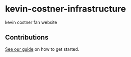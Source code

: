 # kevin-costner-infrastructure

kevin costner fan website

## Contributions

[See our guide](contributing.md) on how to get started.
